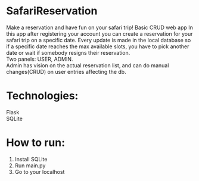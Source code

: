 # SafariReservation
Make a reservation and have fun on your safari trip! Basic CRUD web app
In this app after registering your account you can create a reservation for your safari trip on a specific date. Every update is made in the local database so if a specific date reaches the max available slots, you have to pick another date or wait if somebody resigns their reservation.<br>
Two panels: USER, ADMIN.<br>
Admin has vision on the actual reservation list, and can do manual changes(CRUD) on user entries affecting the db.

# Technologies:
Flask<br>
SQLite

# How to run:
1. Install SQLite
2. Run main.py
3. Go to your localhost
